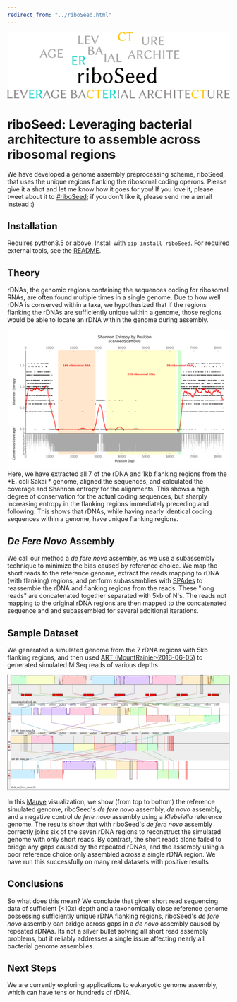 ```yaml
---
redirect_from: "../riboSeed.html"
---
```


![riboSeed](images/logo_1.png)

# riboSeed: Leveraging bacterial architecture to assemble across ribosomal regions

We have developed a genome assembly preprocessing scheme, riboSeed, that uses the unique regions flanking the ribosomal coding operons. Please give it a shot and let me know how it goes for you! If you love it, please tweet about it to [#riboSeed](https://twitter.com/search?f=tweets&q=%23riboSeed&src=typd"); if you don't like it, please send me a email instead :)

## Installation
Requires python3.5 or above.  Install with `pip install riboSeed`. For required external tools, see the [README](https://github.com/nickp60/riboSeed/blob/master/README.md#installation).

## Theory

rDNAs, the genomic regions containing the sequences coding for ribosomal RNAs, are often found multiple times in a single genome. Due to how well rDNA is conserved within a taxa, we hypothesized that if the regions flanking the rDNAs are sufficiently unique within a genome, those regions would be able to locate an rDNA within the genome during assembly.

![Shannon Entropy](images/entropy_plot.png)
Here, we have extracted all 7 of the rDNA and 1kb flanking regions from the *E. coli Sakai * genome, aligned the sequences, and calculated the coverage and Shannon entropy for the alignments.  This shows a high degree of conservation for the actual coding sequences, but sharply increasing entropy in the flanking regions immediately preceding and following.  This shows that rDNAs, while having nearly identical coding sequences within a genome, have unique flanking regions.

## *De Fere Novo* Assembly

We call our method a *de fere novo* assembly, as we use a subassembly technique to minimize the bias caused by reference choice.  We map the short reads to the reference genome, extract the reads mapping to rDNA (with flanking) regions, and perform subassemblies with [SPAdes](http://bioinf.spbau.ru/spades) to reassemble the rDNA and flanking regions from the reads.  These "long reads" are concatenated together separated with 5kb of N's. The reads not mapping to the original rDNA regions are then mapped to the concatenated sequence and and subassembled for several additional iterations.


## Sample Dataset

We generated a simulated genome from the 7 rDNA regions with 5kb flanking regions, and then used [ART (MountRainier-2016-06-05)]("https://www.niehs.nih.gov/research/resources/software/biostatistics/art/") to generated simulated MiSeq reads of various depths.

![Simulated Genome Results](images/mauve_simulated.png)

In this [Mauve](http://darlinglab.org/mauve/mauve.html) visualization, we show (from top to bottom) the reference simulated genome, riboSeed's  *de fere novo* assembly,  *de novo* assembly, and a negative control  *de fere novo* assembly using a *Klebsiella* reference genome.  The results show that with riboSeed's *de fere novo* assembly correctly joins six of the seven rDNA regions to reconstruct the simulated genome with only short reads.  By contrast, the short reads alone failed to bridge any gaps caused by the repeated rDNAs, and the assembly using a poor reference choice only assembled across a single rDNA region. We have run this successfully on many real datasets with positive results


## Conclusions

So what does this mean? We conclude that given short read sequencing data of sufficient (<10x) depth and a taxonomically close reference genome possessing sufficiently unique rDNA flanking regions, riboSeed's *de fere novo* assembly can bridge across gaps in a *de novo* assembly caused by repeated rDNAs.  Its not a silver bullet solving all short read assembly problems, but it reliably addresses a single issue affecting nearly all bacterial genome assemblies.



## Next Steps

We are currently exploring applications to eukaryotic genome assembly, which can have tens or hundreds of rDNA.
